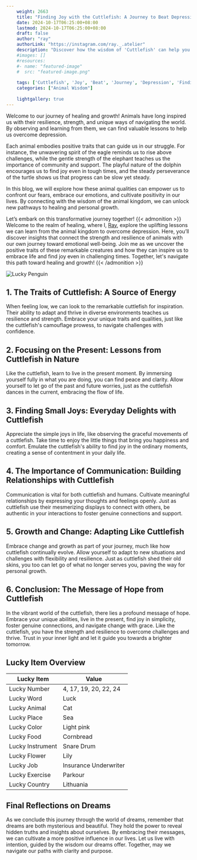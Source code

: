```yaml
---
    weight: 2663
    title: "Finding Joy with the Cuttlefish: A Journey to Beat Depression"  # Assuming 'title' column exists
    date: 2024-10-17T06:25:00+08:00
    lastmod: 2024-10-17T06:25:00+08:00
    draft: false
    author: "ray"
    authorLink: "https://instagram.com/ray._.atelier"
    description: "Discover how the wisdom of 'Cuttlefish' can help you overcome depression and find joy in your life journey."
    #images: []
    #resources:
    #- name: "featured-image"
    #  src: "featured-image.png"
    
    tags: ['Cuttlefish', 'Joy', 'Beat', 'Journey', 'Depression', 'Finding']
    categories: ["Animal Wisdom"]
    
    lightgallery: true
---
```

    
Welcome to our journey of healing and growth! Animals have long inspired us with their resilience, strength, and unique ways of navigating the world. By observing and learning from them, we can find valuable lessons to help us overcome depression.

Each animal embodies positive traits that can guide us in our struggle. For instance, the unwavering spirit of the eagle reminds us to rise above challenges, while the gentle strength of the elephant teaches us the importance of community and support. The playful nature of the dolphin encourages us to find joy even in tough times, and the steady perseverance of the turtle shows us that progress can be slow yet steady.

In this blog, we will explore how these animal qualities can empower us to confront our fears, embrace our emotions, and cultivate positivity in our lives. By connecting with the wisdom of the animal kingdom, we can unlock new pathways to healing and personal growth.

Let’s embark on this transformative journey together!
{{< admonition >}}
Welcome to the realm of healing, where I, [Ray](https://instagram.com/ray._.atelier), explore the uplifting lessons we can learn from the animal kingdom to overcome depression. Here, you’ll discover insights that connect the strength and resilience of animals with our own journey toward emotional well-being. Join me as we uncover the positive traits of these remarkable creatures and how they can inspire us to embrace life and find joy even in challenging times. Together, let's navigate this path toward healing and growth!
{{< /admonition >}}

![Lucky Penguin](https://cdn.pixabay.com/photo/2024/09/07/02/34/penguins-9028827_1280.jpg "Lucky Penguin")

## 1. The Traits of Cuttlefish: A Source of Energy
When feeling low, we can look to the remarkable cuttlefish for inspiration. Their ability to adapt and thrive in diverse environments teaches us resilience and strength. Embrace your unique traits and qualities, just like the cuttlefish's camouflage prowess, to navigate challenges with confidence.

## 2. Focusing on the Present: Lessons from Cuttlefish in Nature
Like the cuttlefish, learn to live in the present moment. By immersing yourself fully in what you are doing, you can find peace and clarity. Allow yourself to let go of the past and future worries, just as the cuttlefish dances in the current, embracing the flow of life.

## 3. Finding Small Joys: Everyday Delights with Cuttlefish
Appreciate the simple joys in life, like observing the graceful movements of a cuttlefish. Take time to enjoy the little things that bring you happiness and comfort. Emulate the cuttlefish's ability to find joy in the ordinary moments, creating a sense of contentment in your daily life.

## 4. The Importance of Communication: Building Relationships with Cuttlefish
Communication is vital for both cuttlefish and humans. Cultivate meaningful relationships by expressing your thoughts and feelings openly. Just as cuttlefish use their mesmerizing displays to connect with others, be authentic in your interactions to foster genuine connections and support.

## 5. Growth and Change: Adapting Like Cuttlefish
Embrace change and growth as part of your journey, much like how cuttlefish continually evolve. Allow yourself to adapt to new situations and challenges with flexibility and resilience. Just as cuttlefish shed their old skins, you too can let go of what no longer serves you, paving the way for personal growth.

## 6. Conclusion: The Message of Hope from Cuttlefish
In the vibrant world of the cuttlefish, there lies a profound message of hope. Embrace your unique abilities, live in the present, find joy in simplicity, foster genuine connections, and navigate change with grace. Like the cuttlefish, you have the strength and resilience to overcome challenges and thrive. Trust in your inner light and let it guide you towards a brighter tomorrow.


## Lucky Item Overview
| Lucky Item          | Value              |
|---------------|--------------------|
| Lucky Number        | 4, 17, 19, 20, 22, 24  |
| Lucky Word          | Luck |
| Lucky Animal        | Cat |
| Lucky Place         | Sea     |
| Lucky Color         | Light pink     |
| Lucky Food          | Cornbread      |
| Lucky Instrument    | Snare Drum |
| Lucky Flower        | Lily    |
| Lucky Job           | Insurance Underwriter       |
| Lucky Exercise      | Parkour  |
| Lucky Country       | Lithuania    |


##  Final Reflections on Dreams

As we conclude this journey through the world of dreams, remember that dreams are both mysterious and beautiful. They hold the power to reveal hidden truths and insights about ourselves. By embracing their messages, we can cultivate a more positive influence in our lives. Let us live with intention, guided by the wisdom our dreams offer. Together, may we navigate our paths with clarity and purpose.
